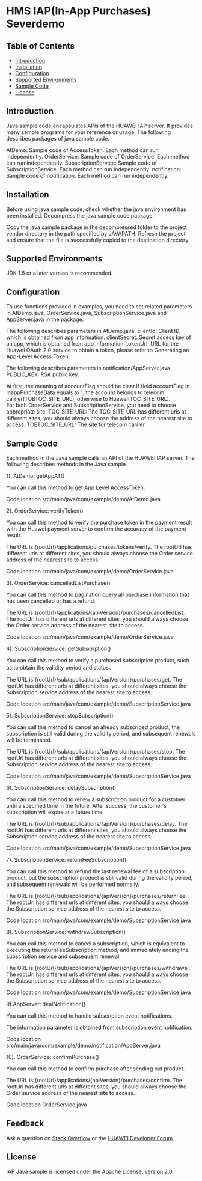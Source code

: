 # HMS IAP(In-App Purchases) Severdemo


## Table of Contents

 * [Introduction](#introduction)
 * [Installation](#installation)
 * [Configuration ](#configuration )
 * [Supported Environments](#supported-environments)
 * [Sample Code](#sample-code)
 * [License](#license)
 
 
## Introduction
Java sample code encapsulates APIs of the HUAWEI IAP server. It provides many sample programs for your reference or usage.
The following describes packages of java sample code.
    
AtDemo:               Sample code of AccessToken. Each method can run independently.
OrderService:         Sample code of OrderService. Each method can run independently.
SubscriptionService:  Sample code of SubscriptionService. Each method can run independently.
notification:         Sample code of notification. Each method can run independently.

## Installation
Before using java sample code, check whether the java environment has been installed. 
Decompress the java sample code package.
    
Copy the java sample package in the decompressed folder to the project vendor directory in the path specified by JAVAPATH.
Refresh the project and ensure that the file is successfully copied to the destination directory.
    
## Supported Environments
JDK 1.8 or a later version is recommended.    
    
## Configuration
To use functions provided in examples, you need to set related parameters in AtDemo.java, OrderService.java, SubscriptionService.java and AppServer.java in the package.
    
The following describes parameters in AtDemo.java.
clientId:      Client ID, which is obtained from app information.
clientSecret:  Secret access key of an app, which is obtained from app information.
tokenUrl:      URL for the Huawei OAuth 2.0 service to obtain a token, please refer to Generating an App-Level Access Token.
    
The following describes parameters in notification/AppServer.java.
PUBLIC_KEY:    RSA public key.
    
At first, the meaning of accountFlag should be clear.If field accountFlag in InappPurchaseData equals to 1, 
the account belongs to telecom carrier(TOBTOC_SITE_URL), otherwise to Huawei(TOC_SITE_URL).  
For both OrderService and SubscriptionService, you need to choose appropriate site.
TOC_SITE_URL:      The TOC_SITE_URL has different urls at different sites, you should always choose the address of the nearest site to access.
TOBTOC_SITE_URL:   The site for telecom carrier.

## Sample Code
Each method in the Java sample calls an API of the HUAWEI IAP server.
The following describes methods in the Java sample.
    
1). AtDemo: getAppAT()

You can call this method to get App Level AccessToken.

Code location   src/main/java/com/example/demo/AtDemo.java
    
2). OrderService: verifyToken()

You can call this method to verify the purchase token in the payment result with the Huawei payment server to confirm the accuracy of the payment result.

The URL is {rootUrl}/applications/purchases/tokens/verify. The rootUrl has different urls at different sites, you should always choose the Order service address of the nearest site to access.

Code location   src/main/java/com/example/demo/OrderService.java
    
3). OrderService: cancelledListPurchase()

You can call this method to pagination query all purchase information that has been cancelled or has a refund.

The URL is {rootUrl}/applications/{apiVersion}/purchases/cancelledList. The rootUrl has different urls at different sites, you should always choose the Order service address of the nearest site to access.

Code location   src/main/java/com/example/demo/OrderService.java
    
4). SubscriptionService: getSubscription()

You can call this method to verify a purchased subscription product, such as to obtain the validity period and status。

The URL is {rootUrl}/sub/applications/{apiVersion}/purchases/get. The rootUrl has different urls at different sites, you should always choose the Subscription service address of the nearest site to access.

Code location   src/main/java/com/example/demo/SubscriptionService.java
       
5). SubscriptionService: stopSubscription()

You can call this method to cancel an already subscribed product, the subscription is still valid during the validity period, and subsequent renewals will be terminated.

The URL is {rootUrl}/sub/applications/{apiVersion}/purchases/stop. The rootUrl has different urls at different sites, you should always choose the Subscription service address of the nearest site to access.

Code location   src/main/java/com/example/demo/SubscriptionService.java
    
6). SubscriptionService: delaySubscription()

You can call this method to renew a subscription product for a customer until a specified time in the future. After success, the customer's subscription will expire at a future time.

The URL is {rootUrl}/sub/applications/{apiVersion}/purchases/delay. The rootUrl has different urls at different sites, you should always choose the Subscription service address of the nearest site to access.

Code location   src/main/java/com/example/demo/SubscriptionService.java
    
7). SubscriptionService: returnFeeSubscription()

You can call this method to refund the last renewal fee of a subscription product, but the subscription product is still valid during the validity period, and subsequent renewals will be performed normally.

The URL is {rootUrl}/sub/applications/{apiVersion}/purchases/returnFee. The rootUrl has different urls at different sites, you should always choose the Subscription service address of the nearest site to access.

Code location   src/main/java/com/example/demo/SubscriptionService.java
    
8). SubscriptionService: withdrawSubscription()

You can call this method to cancel a subscription, which is equivalent to executing the returnFeeSubscription method, and immediately ending the subscription service and subsequent renewal.

The URL is {rootUrl}/sub/applications/{apiVersion}/purchases/withdrawal. The rootUrl has different urls at different sites, you should always choose the Subscription service address of the nearest site to access.

Code location   src/main/java/com/example/demo/SubscriptionService.java
    
9).AppServer: dealNotification()

You can call this method to handle subscription event notifications.

The information parameter is obtained from subscription event notification.

Code location   src/main/java/com/example/demo/notification/AppServer.java
    
10). OrderService: confirmPurchase()

You can call this method to confirm purchase after sending out product.

The URL is {rootUrl}/applications/{apiVersion}/purchases/confirm. The rootUrl has different urls at different sites, you should always choose the Order service address of the nearest site to access.

Code location   OrderService.java

## Feedback
Ask a question on [Stack Overflow](https://stackoverflow.com/questions/tagged/huawei-iap) or the [HUAWEI Developer Forum](https://forums.developer.huawei.com/forumPortal/en/home?fid=0101187876626530001)
    
##  License
IAP Java sample is licensed under the [Apache License, version 2.0](http://www.apache.org/licenses/LICENSE-2.0).

